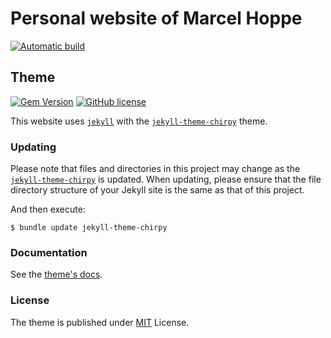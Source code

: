 # Personal website of Marcel Hoppe

[![Automatic build](https://github.com/hoppsen/hoppsen.github.io/actions/workflows/pages-deploy.yml/badge.svg)](https://github.com/hoppsen/hoppsen.github.io/actions/workflows/pages-deploy.yml)

## Theme

[![Gem Version](https://img.shields.io/gem/v/jekyll-theme-chirpy)](https://rubygems.org/gems/jekyll-theme-chirpy)
[![GitHub license](https://img.shields.io/github/license/cotes2020/chirpy-starter.svg?color=blue)][mit]

This website uses [`jekyll`][jekyll] with the [`jekyll-theme-chirpy`][chirpy] theme.

### Updating

Please note that files and directories in this project may change as the [`jekyll-theme-chirpy`][chirpy] is updated. When updating, please ensure that the file directory structure of your Jekyll site is the same as that of this project.

And then execute:

```console
$ bundle update jekyll-theme-chirpy
```

### Documentation

See the [theme's docs](https://github.com/cotes2020/jekyll-theme-chirpy#documentation).

### License

The theme is published under [MIT][mit] License.

[jekyll]: https://github.com/jekyll/jekyll
[chirpy]: https://github.com/cotes2020/jekyll-theme-chirpy/
[mit]: https://github.com/cotes2020/chirpy-starter/blob/master/LICENSE
